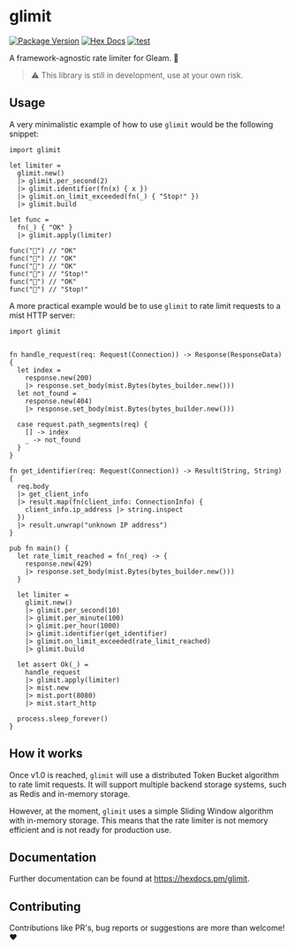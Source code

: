 # glimit

[![Package Version](https://img.shields.io/hexpm/v/glimit)](https://hex.pm/packages/glimit)
[![Hex Docs](https://img.shields.io/badge/hex-docs-ffaff3)](https://hexdocs.pm/glimit/)
[![test](https://github.com/nootr/glimit/actions/workflows/test.yml/badge.svg)](https://github.com/nootr/glimit/actions/workflows/test.yml)

A framework-agnostic rate limiter for Gleam. 💫

> ⚠️  This library is still in development, use at your own risk.


## Usage

A very minimalistic example of how to use `glimit` would be the following snippet:

```gleam
import glimit

let limiter =
  glimit.new()
  |> glimit.per_second(2)
  |> glimit.identifier(fn(x) { x })
  |> glimit.on_limit_exceeded(fn(_) { "Stop!" })
  |> glimit.build

let func =
  fn(_) { "OK" }
  |> glimit.apply(limiter)

func("🚀") // "OK"
func("💫") // "OK"
func("💫") // "OK"
func("💫") // "Stop!"
func("🚀") // "OK"
func("🚀") // "Stop!"
```

A more practical example would be to use `glimit` to rate limit requests to a mist HTTP server:

```gleam
import glimit


fn handle_request(req: Request(Connection)) -> Response(ResponseData) {
  let index =
    response.new(200)
    |> response.set_body(mist.Bytes(bytes_builder.new()))
  let not_found =
    response.new(404)
    |> response.set_body(mist.Bytes(bytes_builder.new()))

  case request.path_segments(req) {
    [] -> index
    _ -> not_found
  }
}

fn get_identifier(req: Request(Connection)) -> Result(String, String) {
  req.body
  |> get_client_info
  |> result.map(fn(client_info: ConnectionInfo) {
    client_info.ip_address |> string.inspect
  })
  |> result.unwrap("unknown IP address")
}

pub fn main() {
  let rate_limit_reached = fn(_req) -> {
    response.new(429)
    |> response.set_body(mist.Bytes(bytes_builder.new()))
  }

  let limiter =
    glimit.new()
    |> glimit.per_second(10)
    |> glimit.per_minute(100)
    |> glimit.per_hour(1000)
    |> glimit.identifier(get_identifier)
    |> glimit.on_limit_exceeded(rate_limit_reached)
    |> glimit.build

  let assert Ok(_) =
    handle_request
    |> glimit.apply(limiter)
    |> mist.new
    |> mist.port(8080)
    |> mist.start_http

  process.sleep_forever()
}
```


## How it works

Once v1.0 is reached, `glimit` will use a distributed Token Bucket algorithm to rate limit requests. It will support multiple backend storage systems, such as Redis and in-memory storage.

However, at the moment, `glimit` uses a simple Sliding Window algorithm with in-memory storage. This means that the rate limiter is not memory efficient and is not ready for production use.


## Documentation

Further documentation can be found at <https://hexdocs.pm/glimit>.


## Contributing

Contributions like PR's, bug reports or suggestions are more than welcome! ♥️

